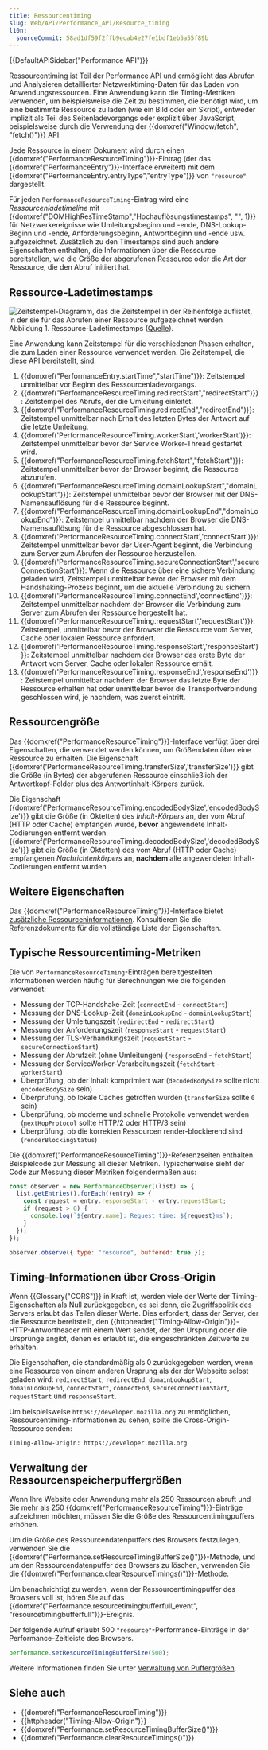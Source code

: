 ```yaml
---
title: Ressourcentiming
slug: Web/API/Performance_API/Resource_timing
l10n:
  sourceCommit: 58ad1df59f2ffb9ecab4e27fe1bdf1eb5a55f89b
---
```


{{DefaultAPISidebar("Performance API")}}

Ressourcentiming ist Teil der Performance API und ermöglicht das Abrufen und Analysieren detaillierter Netzwerktiming-Daten für das Laden von Anwendungsressourcen. Eine Anwendung kann die Timing-Metriken verwenden, um beispielsweise die Zeit zu bestimmen, die benötigt wird, um eine bestimmte Ressource zu laden (wie ein Bild oder ein Skript), entweder implizit als Teil des Seitenladevorgangs oder explizit über JavaScript, beispielsweise durch die Verwendung der {{domxref("Window/fetch", "fetch()")}} API.

Jede Ressource in einem Dokument wird durch einen {{domxref("PerformanceResourceTiming")}}-Eintrag (der das {{domxref("PerformanceEntry")}}-Interface erweitert) mit dem {{domxref("PerformanceEntry.entryType","entryType")}} von `"resource"` dargestellt.

Für jeden `PerformanceResourceTiming`-Eintrag wird eine _Ressourcenladetimeline_ mit {{domxref("DOMHighResTimeStamp","Hochauflösungstimestamps", "", 1)}} für Netzwerkereignisse wie Umleitungsbeginn und -ende, DNS-Lookup-Beginn und -ende, Anforderungsbeginn, Antwortbeginn und -ende usw. aufgezeichnet. Zusätzlich zu den Timestamps sind auch andere Eigenschaften enthalten, die Informationen über die Ressource bereitstellen, wie die Größe der abgerufenen Ressource oder die Art der Ressource, die den Abruf initiiert hat.

## Ressource-Ladetimestamps

![Zeitstempel-Diagramm, das die Zeitstempel in der Reihenfolge auflistet, in der sie für das Abrufen einer Ressource aufgezeichnet werden](https://mdn.github.io/shared-assets/images/diagrams/api/performance/timestamp-diagram.svg)
Abbildung 1. Ressource-Ladetimestamps ([Quelle](https://w3c.github.io/resource-timing/#attribute-descriptions)).

Eine Anwendung kann Zeitstempel für die verschiedenen Phasen erhalten, die zum Laden einer Ressource verwendet werden. Die Zeitstempel, die diese API bereitstellt, sind:

1. {{domxref("PerformanceEntry.startTime","startTime")}}: Zeitstempel unmittelbar vor Beginn des Ressourcenladevorgangs.
2. {{domxref("PerformanceResourceTiming.redirectStart","redirectStart")}}: Zeitstempel des Abrufs, der die Umleitung einleitet.
3. {{domxref("PerformanceResourceTiming.redirectEnd","redirectEnd")}}: Zeitstempel unmittelbar nach Erhalt des letzten Bytes der Antwort auf die letzte Umleitung.
4. {{domxref('PerformanceResourceTiming.workerStart','workerStart')}}: Zeitstempel unmittelbar bevor der Service Worker-Thread gestartet wird.
5. {{domxref("PerformanceResourceTiming.fetchStart","fetchStart")}}: Zeitstempel unmittelbar bevor der Browser beginnt, die Ressource abzurufen.
6. {{domxref("PerformanceResourceTiming.domainLookupStart","domainLookupStart")}}: Zeitstempel unmittelbar bevor der Browser mit der DNS-Namensauflösung für die Ressource beginnt.
7. {{domxref("PerformanceResourceTiming.domainLookupEnd","domainLookupEnd")}}: Zeitstempel unmittelbar nachdem der Browser die DNS-Namensauflösung für die Ressource abgeschlossen hat.
8. {{domxref('PerformanceResourceTiming.connectStart','connectStart')}}: Zeitstempel unmittelbar bevor der User-Agent beginnt, die Verbindung zum Server zum Abrufen der Ressource herzustellen.
9. {{domxref('PerformanceResourceTiming.secureConnectionStart','secureConnectionStart')}}: Wenn die Ressource über eine sichere Verbindung geladen wird, Zeitstempel unmittelbar bevor der Browser mit dem Handshaking-Prozess beginnt, um die aktuelle Verbindung zu sichern.
10. {{domxref('PerformanceResourceTiming.connectEnd','connectEnd')}}: Zeitstempel unmittelbar nachdem der Browser die Verbindung zum Server zum Abrufen der Ressource hergestellt hat.
11. {{domxref('PerformanceResourceTiming.requestStart','requestStart')}}: Zeitstempel, unmittelbar bevor der Browser die Ressource vom Server, Cache oder lokalen Ressource anfordert.
12. {{domxref('PerformanceResourceTiming.responseStart','responseStart')}}: Zeitstempel unmittelbar nachdem der Browser das erste Byte der Antwort vom Server, Cache oder lokalen Ressource erhält.
13. {{domxref('PerformanceResourceTiming.responseEnd','responseEnd')}}: Zeitstempel unmittelbar nachdem der Browser das letzte Byte der Ressource erhalten hat oder unmittelbar bevor die Transportverbindung geschlossen wird, je nachdem, was zuerst eintritt.

## Ressourcengröße

Das {{domxref("PerformanceResourceTiming")}}-Interface verfügt über drei Eigenschaften, die verwendet werden können, um Größendaten über eine Ressource zu erhalten. Die Eigenschaft {{domxref('PerformanceResourceTiming.transferSize','transferSize')}} gibt die Größe (in Bytes) der abgerufenen Ressource einschließlich der Antwortkopf-Felder plus des Antwortinhalt-Körpers zurück.

Die Eigenschaft {{domxref('PerformanceResourceTiming.encodedBodySize','encodedBodySize')}} gibt die Größe (in Oktetten) des _Inhalt-Körpers_ an, der vom Abruf (HTTP oder Cache) empfangen wurde, **bevor** angewendete Inhalt-Codierungen entfernt werden. {{domxref('PerformanceResourceTiming.decodedBodySize','decodedBodySize')}} gibt die Größe (in Oktetten) des vom Abruf (HTTP oder Cache) empfangenen _Nachrichtenkörpers_ an, **nachdem** alle angewendeten Inhalt-Codierungen entfernt wurden.

## Weitere Eigenschaften

Das {{domxref("PerformanceResourceTiming")}}-Interface bietet [zusätzliche Ressourceninformationen](/de/docs/Web/API/PerformanceResourceTiming#additional_resource_information). Konsultieren Sie die Referenzdokumente für die vollständige Liste der Eigenschaften.

## Typische Ressourcentiming-Metriken

Die von `PerformanceResourceTiming`-Einträgen bereitgestellten Informationen werden häufig für Berechnungen wie die folgenden verwendet:

- Messung der TCP-Handshake-Zeit (`connectEnd` - `connectStart`)
- Messung der DNS-Lookup-Zeit (`domainLookupEnd` - `domainLookupStart`)
- Messung der Umleitungszeit (`redirectEnd` - `redirectStart`)
- Messung der Anforderungszeit (`responseStart` - `requestStart`)
- Messung der TLS-Verhandlungszeit (`requestStart` - `secureConnectionStart`)
- Messung der Abrufzeit (ohne Umleitungen) (`responseEnd` - `fetchStart`)
- Messung der ServiceWorker-Verarbeitungszeit (`fetchStart` - `workerStart`)
- Überprüfung, ob der Inhalt komprimiert war (`decodedBodySize` sollte nicht `encodedBodySize` sein)
- Überprüfung, ob lokale Caches getroffen wurden (`transferSize` sollte `0` sein)
- Überprüfung, ob moderne und schnelle Protokolle verwendet werden (`nextHopProtocol` sollte HTTP/2 oder HTTP/3 sein)
- Überprüfung, ob die korrekten Ressourcen render-blockierend sind (`renderBlockingStatus`)

Die {{domxref("PerformanceResourceTiming")}}-Referenzseiten enthalten Beispielcode zur Messung all dieser Metriken. Typischerweise sieht der Code zur Messung dieser Metriken folgendermaßen aus:

```js
const observer = new PerformanceObserver((list) => {
  list.getEntries().forEach((entry) => {
    const request = entry.responseStart - entry.requestStart;
    if (request > 0) {
      console.log(`${entry.name}: Request time: ${request}ms`);
    }
  });
});

observer.observe({ type: "resource", buffered: true });
```

## Timing-Informationen über Cross-Origin

Wenn {{Glossary("CORS")}} in Kraft ist, werden viele der Werte der Timing-Eigenschaften als Null zurückgegeben, es sei denn, die Zugriffspolitik des Servers erlaubt das Teilen dieser Werte. Dies erfordert, dass der Server, der die Ressource bereitstellt, den {{httpheader("Timing-Allow-Origin")}}-HTTP-Antwortheader mit einem Wert sendet, der den Ursprung oder die Ursprünge angibt, denen es erlaubt ist, die eingeschränkten Zeitwerte zu erhalten.

Die Eigenschaften, die standardmäßig als 0 zurückgegeben werden, wenn eine Ressource von einem anderen Ursprung als der der Webseite selbst geladen wird: `redirectStart`, `redirectEnd`, `domainLookupStart`, `domainLookupEnd`, `connectStart`, `connectEnd`, `secureConnectionStart`, `requestStart` und `responseStart`.

Um beispielsweise `https://developer.mozilla.org` zu ermöglichen, Ressourcentiming-Informationen zu sehen, sollte die Cross-Origin-Ressource senden:

```http
Timing-Allow-Origin: https://developer.mozilla.org
```

## Verwaltung der Ressourcenspeicherpuffergrößen

Wenn Ihre Website oder Anwendung mehr als 250 Ressourcen abruft und Sie mehr als 250 {{domxref("PerformanceResourceTiming")}}-Einträge aufzeichnen möchten, müssen Sie die Größe des Ressourcentimingpuffers erhöhen.

Um die Größe des Ressourcendatenpuffers des Browsers festzulegen, verwenden Sie die {{domxref("Performance.setResourceTimingBufferSize()")}}-Methode, und um den Ressourcendatenpuffer des Browsers zu löschen, verwenden Sie die {{domxref("Performance.clearResourceTimings()")}}-Methode.

Um benachrichtigt zu werden, wenn der Ressourcentimingpuffer des Browsers voll ist, hören Sie auf das {{domxref("Performance.resourcetimingbufferfull_event", "resourcetimingbufferfull")}}-Ereignis.

Der folgende Aufruf erlaubt 500 `"resource"`-Performance-Einträge in der Performance-Zeitleiste des Browsers.

```js
performance.setResourceTimingBufferSize(500);
```

Weitere Informationen finden Sie unter [Verwaltung von Puffergrößen](/de/docs/Web/API/Performance_API/Performance_data#managing_buffer_sizes).

## Siehe auch

- {{domxref("PerformanceResourceTiming")}}
- {{httpheader("Timing-Allow-Origin")}}
- {{domxref("Performance.setResourceTimingBufferSize()")}}
- {{domxref("Performance.clearResourceTimings()")}}

